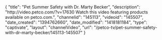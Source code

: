 {
    "title": "Pet Summer Safety with Dr. Marty Becker",
    "description": "http:\/\/video.petco.com\/?v=17630 Watch this video featuring products available on petco.com.",
    "channelid": "145113",
    "videoid": "145507",
    "date_created": "1394762660",
    "date_modified": "1418181184",
    "type": "captivate",
    "layout": "channelVideo",
    "url": "\/petco-tv\/pet-summer-safety-with-dr-marty-becker\/145113-145507"
}